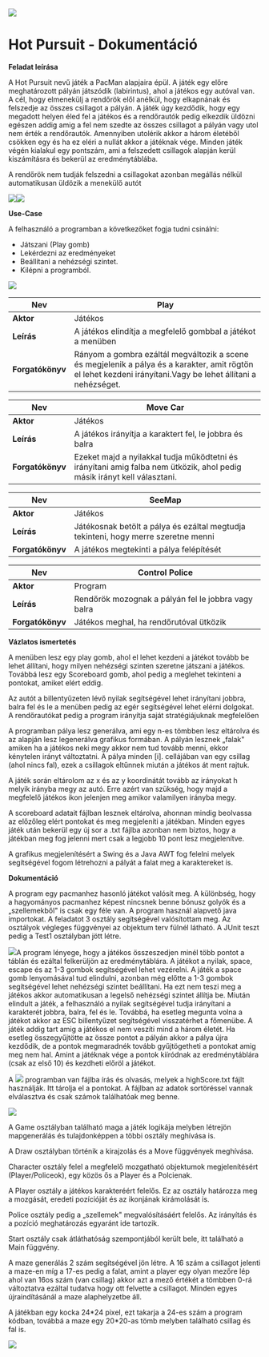 # ![](https://github.com/zsdrahos/Java-HotPursuit/blob/master/image/Kép1.png)

# **Hot Pursuit - Dokumentáció**



**Feladat leírása**

A Hot Pursuit nevű játék a PacMan alapjaira épül. A játék egy előre meghatározott pályán játszódik (labirintus), ahol a játékos egy autóval van. A cél, hogy elmenekülj a rendőrök elől anélkül, hogy elkapnának és felszedje az összes csillagot a pályán. A játék úgy kezdődik, hogy egy megadott helyen éled fel a játékos és a rendőrautók pedig elkezdik üldözni egészen addig amig a fel nem szedte az összes csillagot a pályán vagy utol nem érték a rendőrautók. Amennyiben utolérik akkor a három életéből csökken egy és ha ez eléri a nullát akkor a játéknak vége. Minden játék végén kialakul egy pontszám, ami a felszedett csillagok alapján kerül kiszámításra és bekerül az eredménytáblába.

A rendőrök nem tudják felszedni a csillagokat azonban megállás nélkül automatikusan üldözik a menekülő autót

![](https://github.com/zsdrahos/Java-HotPursuit/blob/master/image/Kép4.png)![](https://github.com/zsdrahos/Java-HotPursuit/blob/master/image/Kép5.png)


**Use-Case**

A felhasználó a programban a következőket fogja tudni csinálni:

- Játszani (Play gomb)
- Lekérdezni az eredményeket
- Beállítani a nehézségi szintet.
- Kilépni a programból.

![](https://github.com/zsdrahos/Java-HotPursuit/blob/master/image/Kép2.png)

| **Nev** | Play |
| --- | --- |
| **Aktor** | Játékos |
| **Leírás** | A játékos elindítja a megfelelő gombbal a játékot a menüben |
| **Forgatókönyv** | Rányom a gombra ezáltál megváltozik a scene és megjelenik a pálya és a karakter, amit rögtön el lehet kezdeni irányítani.Vagy be lehet állítani a nehézséget. |

| **Nev** | Move Car |
| --- | --- |
| **Aktor** | Játékos |
| **Leírás** | A játékos irányítja a karaktert fel, le jobbra és balra |
| **Forgatókönyv** | Ezeket majd a nyilakkal tudja működtetni és irányítani amig falba nem ütközik, ahol pedig másik irányt kell választani. |

| **Nev** | SeeMap |
| --- | --- |
| **Aktor** | Játékos |
| **Leírás** | Játékosnak betölt a pálya és ezáltal megtudja tekinteni, hogy merre szeretne menni |
| **Forgatókönyv** | A játékos megtekinti a pálya felépítését |

| **Nev** | Control Police |
| --- | --- |
| **Aktor** | Program |
| **Leírás** | Rendőrök mozognak a pályán fel le jobbra vagy balra |
| **Forgatókönyv** | Játékos meghal, ha rendőrutóval ütközik |

**Vázlatos ismertetés**

A menüben lesz egy play gomb, ahol el lehet kezdeni a játékot tovább be lehet állítani, hogy milyen nehézségi szinten szeretne játszani a játékos. Továbbá lesz egy Scoreboard gomb, ahol pedig a meglehet tekinteni a pontokat, amiket elért eddig.

Az autót a billentyűzeten lévő nyilak segítségével lehet irányítani jobbra, balra fel és le a menüben pedig az egér segítségével lehet elérni dolgokat. A rendőrautókat pedig a program irányítja saját stratégiájuknak megfelelően

A programban pálya lesz generálva, ami egy n-es tömbben lesz eltárolva és az alapján lesz legenerálva grafikus formában. A pályán lesznek „falak&quot; amiken ha a játékos neki megy akkor nem tud tovább menni, ekkor kénytelen irányt változtatni. A pálya minden [i]. cellájában van egy csillag (ahol nincs fal), ezek a csillagok eltűnnek miután a játékos át ment rajtuk.

A játék során eltárolom az x és az y koordinátát tovább az irányokat h melyik irányba megy az autó. Erre azért van szükség, hogy majd a megfelelő játékos ikon jelenjen meg amikor valamilyen irányba megy.

A scoreboard adatait fájlban lesznek eltárolva, ahonnan mindig beolvassa az előzőleg elért pontokat és meg megjeleníti a játékban. Minden egyes játék után bekerül egy új sor a .txt fájlba azonban nem biztos, hogy a játékban meg fog jelenni mert csak a legjobb 10 pont lesz megjelenítve.

A grafikus megjelenítésért a Swing és a Java AWT fog felelni melyek segítségével fogom létrehozni a pályát a falat meg a karaktereket is.



**Dokumentáció**

A program egy pacmanhez hasonló játékot valósít meg. A különbség, hogy a hagyományos pacmanhez képest nincsnek benne bónusz golyók és a „szellemekből&quot; is csak egy féle van. A program használ alapvető java importokat. A feladatot 3 osztály segítségével valósítottam meg. Az osztályok végleges függvényei az objektum terv fülnél látható. A JUnit teszt pedig a Test1 osztályban jött létre.

![](RackMultipart20220518-1-ur1chi_html_95251a5f804fdb57.png)A program lényege, hogy a játékos összeszedjen minél több pontot a táblán és ezáltal felkerüljön az eredménytáblára. A játékot a nyilak, space, escape és az 1-3 gombok segítségével lehet vezérelni. A játék a space gomb lenyomásával tud elindulni, azonban még előtte a 1-3 gombok segítségével lehet nehézségi szintet beállítani. Ha ezt nem teszi meg a játékos akkor automatikusan a legelső nehézségi szintet állítja be. Miután elindult a játék, a felhasználó a nyilak segítségével tudja irányítani a karakterét jobbra, balra, fel és le. Továbbá, ha esetleg megunta volna a játékot akkor az ESC billentyűzet segítségével visszatérhet a főmenübe. A játék addig tart amig a játékos el nem veszíti mind a három életét. Ha esetleg összegyűjtötte az össze pontot a pályán akkor a pálya újra kezdődik, de a pontok megmaradnék tovább gyűjtögetheti a pontokat amig meg nem hal. Amint a játéknak vége a pontok kiíródnak az eredménytáblára (csak az első 10) és kezdheti előröl a játékot.

A ![](RackMultipart20220518-1-ur1chi_html_7aac42ec8926d06.png) programban van fájlba írás és olvasás, melyek a highScore.txt fájlt használják. Itt tárolja el a pontokat. A fájlban az adatok sortöréssel vannak elválasztva és csak számok találhatóak meg benne.

![](RackMultipart20220518-1-ur1chi_html_3172717f47336b6c.png)

A Game osztályban található maga a játék logikája melyben létrejön mapgenerálás és tulajdonképpen a többi osztály meghívása is.

A Draw osztályban történik a kirajzolás és a Move függvények meghívása.

Character osztály felel a megfelelő mozgatható objektumok megjelenítésért (Player/Policeok), egy közös ős a Player és a Polcienak.

A Player osztály a játékos karakteréért felelős. Ez az osztály határozza meg a mozgását, eredeti pozícióját és az ikonjának kirámolását is.

Police osztály pedig a „szellemek&quot; megvalósításáért felelős. Az irányítás és a pozíció meghatározás egyaránt ide tartozik.

Start osztály csak átláthatóság szempontjából került bele, itt található a Main függvény.

A maze generálás 2 szám segítségével jön létre. A 16 szám a csillagot jelenti a maze-en míg a 17-es pedig a falat, amint a player egy olyan mezőre lép ahol van 16os szám (van csillag) akkor azt a mező értékét a tömbben 0-rá változtatva ezáltal tudatva hogy ott felvette a csillagot. Minden egyes újraindításánál a maze alaphelyzetbe áll.

A játékban egy kocka 24\*24 pixel, ezt takarja a 24-es szám a program kódban, továbbá a maze egy 20\*20-as tömb melyben található csillag és fal is.

![](https://github.com/zsdrahos/Java-HotPursuit/blob/master/image/Kép3.png)

